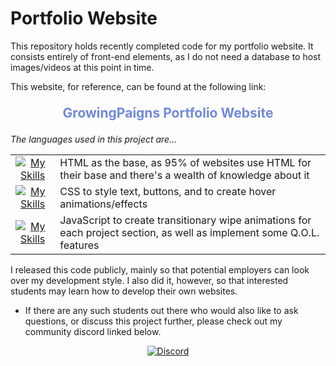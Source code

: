 # Portfolio Website

This repository holds recently completed code for my portfolio website.
 It consists entirely of front-end elements, as I do not need a database to host images/videos at this point in time.

This website, for reference, can be found at the following link:

<p align="center" style="font-size: 1.5em; font-weight: bold;">
  <a href="https://growingpaigns.github.io/" style="text-decoration: none; color: #7289da;">
    GrowingPaigns Portfolio Website
  </a>
</p>

_The languages used in this project are..._

<table>
  <tr>
    <td align="center">
      <a href="https://www.w3schools.com/html/">
        <img src="https://skillicons.dev/icons?i=html" alt="My Skills"/>
      </a>
    </td>
    <td align="left">
      HTML as the base, as 95% of websites use HTML for their base and there's a wealth of knowledge about it
    </td>
  </tr>
  <tr>
    <td align="center">
      <a href="https://www.w3schools.com/css/">
        <img src="https://skillicons.dev/icons?i=css" alt="My Skills"/>
      </a>
    </td>
    <td align="left">
      CSS to style text, buttons, and to create hover animations/effects
    </td>
  </tr>
  <tr>
    <td align="center">
      <a href="https://www.w3schools.com/js/">
        <img src="https://skillicons.dev/icons?i=js" alt="My Skills"/>
      </a>
    </td>
    <td align="left">
      JavaScript to create transitionary wipe animations for each project section, as well as implement some Q.O.L. features
    </td>
  </tr>
</table>

I released this code publicly, mainly so that potential employers can look over my development style. I also did it, however, so that interested students may learn how to develop their own websites. 
- If there are any such students out there who would also like to ask questions, or discuss this project further, please check out my community discord linked below.

<p align="center">
  <a href="https://discord.gg/hrmABPN4wS">
  <img src="https://skillicons.dev/icons?i=discord" alt="Discord"/>
    </a>
</p>
